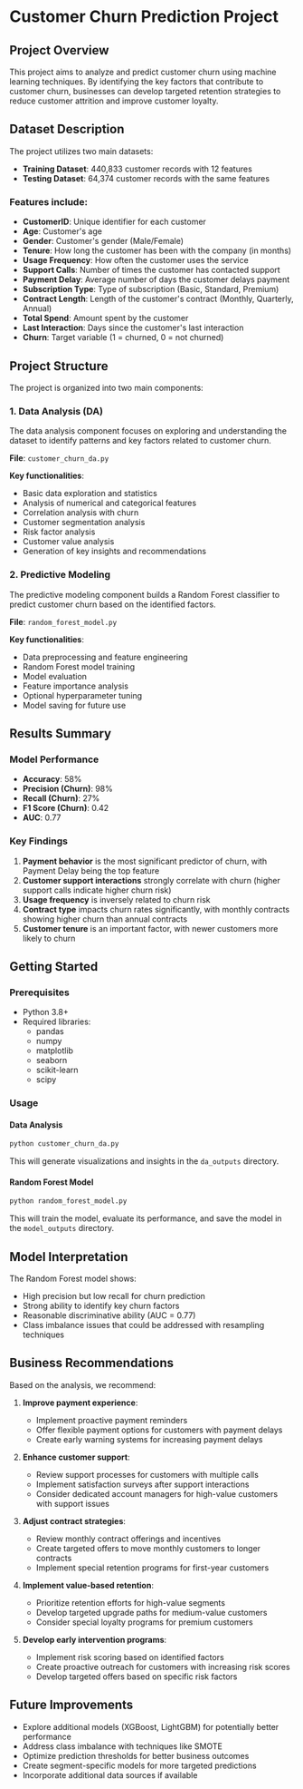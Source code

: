 # Customer Churn Prediction Project

## Project Overview
This project aims to analyze and predict customer churn using machine learning techniques. By identifying the key factors that contribute to customer churn, businesses can develop targeted retention strategies to reduce customer attrition and improve customer loyalty.

## Dataset Description
The project utilizes two main datasets:
- **Training Dataset**: 440,833 customer records with 12 features
- **Testing Dataset**: 64,374 customer records with the same features

### Features include:
- **CustomerID**: Unique identifier for each customer
- **Age**: Customer's age
- **Gender**: Customer's gender (Male/Female)
- **Tenure**: How long the customer has been with the company (in months)
- **Usage Frequency**: How often the customer uses the service
- **Support Calls**: Number of times the customer has contacted support
- **Payment Delay**: Average number of days the customer delays payment
- **Subscription Type**: Type of subscription (Basic, Standard, Premium)
- **Contract Length**: Length of the customer's contract (Monthly, Quarterly, Annual)
- **Total Spend**: Amount spent by the customer
- **Last Interaction**: Days since the customer's last interaction
- **Churn**: Target variable (1 = churned, 0 = not churned)

## Project Structure
The project is organized into two main components:

### 1. Data Analysis (DA)
The data analysis component focuses on exploring and understanding the dataset to identify patterns and key factors related to customer churn.

**File**: `customer_churn_da.py`

**Key functionalities**:
- Basic data exploration and statistics
- Analysis of numerical and categorical features
- Correlation analysis with churn
- Customer segmentation analysis
- Risk factor analysis
- Customer value analysis
- Generation of key insights and recommendations

### 2. Predictive Modeling
The predictive modeling component builds a Random Forest classifier to predict customer churn based on the identified factors.

**File**: `random_forest_model.py`

**Key functionalities**:
- Data preprocessing and feature engineering
- Random Forest model training
- Model evaluation
- Feature importance analysis
- Optional hyperparameter tuning
- Model saving for future use

## Results Summary

### Model Performance
- **Accuracy**: 58%
- **Precision (Churn)**: 98%
- **Recall (Churn)**: 27%
- **F1 Score (Churn)**: 0.42
- **AUC**: 0.77

### Key Findings
1. **Payment behavior** is the most significant predictor of churn, with Payment Delay being the top feature
2. **Customer support interactions** strongly correlate with churn (higher support calls indicate higher churn risk)
3. **Usage frequency** is inversely related to churn risk
4. **Contract type** impacts churn rates significantly, with monthly contracts showing higher churn than annual contracts
5. **Customer tenure** is an important factor, with newer customers more likely to churn

## Getting Started

### Prerequisites
- Python 3.8+
- Required libraries:
  - pandas
  - numpy
  - matplotlib
  - seaborn
  - scikit-learn
  - scipy

### Usage

#### Data Analysis
```bash
python customer_churn_da.py
```
This will generate visualizations and insights in the `da_outputs` directory.

#### Random Forest Model
```bash
python random_forest_model.py
```
This will train the model, evaluate its performance, and save the model in the `model_outputs` directory.

## Model Interpretation
The Random Forest model shows:
- High precision but low recall for churn prediction
- Strong ability to identify key churn factors
- Reasonable discriminative ability (AUC = 0.77)
- Class imbalance issues that could be addressed with resampling techniques

## Business Recommendations
Based on the analysis, we recommend:

1. **Improve payment experience**:
   - Implement proactive payment reminders
   - Offer flexible payment options for customers with payment delays
   - Create early warning systems for increasing payment delays

2. **Enhance customer support**:
   - Review support processes for customers with multiple calls
   - Implement satisfaction surveys after support interactions
   - Consider dedicated account managers for high-value customers with support issues

3. **Adjust contract strategies**:
   - Review monthly contract offerings and incentives
   - Create targeted offers to move monthly customers to longer contracts
   - Implement special retention programs for first-year customers

4. **Implement value-based retention**:
   - Prioritize retention efforts for high-value segments
   - Develop targeted upgrade paths for medium-value customers
   - Consider special loyalty programs for premium customers

5. **Develop early intervention programs**:
   - Implement risk scoring based on identified factors
   - Create proactive outreach for customers with increasing risk scores
   - Develop targeted offers based on specific risk factors

## Future Improvements
- Explore additional models (XGBoost, LightGBM) for potentially better performance
- Address class imbalance with techniques like SMOTE
- Optimize prediction thresholds for better business outcomes
- Create segment-specific models for more targeted predictions
- Incorporate additional data sources if available
